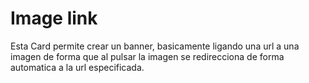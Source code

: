 # Image link

Esta Card permite crear un banner, basicamente ligando una url a una imagen de forma que al pulsar la imagen se redirecciona de forma automatica a la url especificada.
